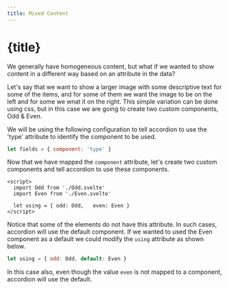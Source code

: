 ```yaml
---
title: Mixed Content
---
```


# {title}

We generally have homogeneous content, but what if we wanted to show content in a different way based
on an attribute in the data?

Let's say that we want to show a larger image with some descriptive text for some of the items,
and for some of them we want the image to be on the left and for some we wnat it on the right.
This simple variation can be done using css, but in this case we are going to create two custom
components, Odd & Even.

We will be using the following configuration to tell accordion to use the 'type' attribute to identify
the component to be used.

```js
let fields = { component: 'type' }
```

Now that we have mapped the `component` attribute, let's create two custom components and tell accordion
to use these components.

```svelte
<script>
  import Odd from './Odd.svelte'
  import Even from './Even.svelte'

  let using = {	odd: Odd,	even: Even }
</script>
```

Notice that some of the elements do not have this attribute. In such cases, accordion will use the default component.
If we wanted to used the Even component as a default we could modify the `using` attribute as shown below.

```js
let using = { odd: Odd, default: Even }
```

In this case also, even though the value `even` is not mapped to a component, accordion will use the default.
